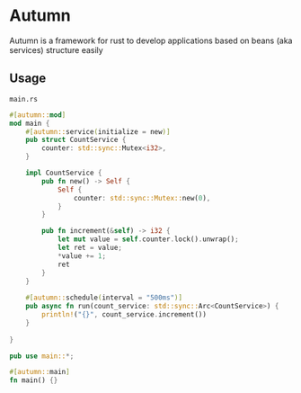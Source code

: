 # Autumn

Autumn is a framework for rust to develop applications based on beans (aka services) structure easily

## Usage

`main.rs`

```rust
#[autumn::mod]
mod main {
    #[autumn::service(initialize = new)]
    pub struct CountService {
        counter: std::sync::Mutex<i32>,
    }

    impl CountService {
        pub fn new() -> Self {
            Self {
                counter: std::sync::Mutex::new(0),
            }
        }

        pub fn increment(&self) -> i32 {
            let mut value = self.counter.lock().unwrap();
            let ret = value;
            *value += 1;
            ret
        }
    }
    
    #[autumn::schedule(interval = "500ms")]
    pub async fn run(count_service: std::sync::Arc<CountService>) {
        println!("{}", count_service.increment())
    }
    
}

pub use main::*;

#[autumn::main]
fn main() {}

```
